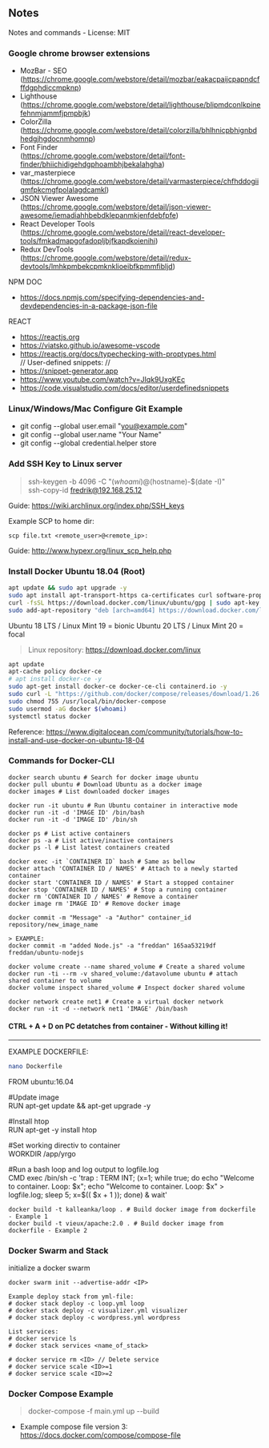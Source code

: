 ## Notes
Notes and commands - License: MIT

### Google chrome browser extensions

- MozBar - SEO <br/>
(https://chrome.google.com/webstore/detail/mozbar/eakacpaijcpapndcfffdgphdiccmpknp)
- Lighthouse <br/>
(https://chrome.google.com/webstore/detail/lighthouse/blipmdconlkpinefehnmjammfjpmpbjk)
- ColorZilla <br/>
(https://chrome.google.com/webstore/detail/colorzilla/bhlhnicpbhignbdhedgjhgdocnmhomnp)
- Font Finder <br/>
(https://chrome.google.com/webstore/detail/font-finder/bhiichidigehdgphoambhjbekalahgha)
- var_masterpiece <br/>
(https://chrome.google.com/webstore/detail/varmasterpiece/chfhddogiigmfpkcmgfpolalagdcamkl)
- JSON Viewer Awesome <br/>
(https://chrome.google.com/webstore/detail/json-viewer-awesome/iemadiahhbebdklepanmkjenfdebfpfe)
- React Developer Tools <br/>
(https://chrome.google.com/webstore/detail/react-developer-tools/fmkadmapgofadopljbjfkapdkoienihi)
- Redux DevTools <br/>
(https://chrome.google.com/webstore/detail/redux-devtools/lmhkpmbekcpmknklioeibfkpmmfibljd)

NPM DOC
- https://docs.npmjs.com/specifying-dependencies-and-devdependencies-in-a-package-json-file

REACT
- https://reactjs.org
- https://viatsko.github.io/awesome-vscode
- https://reactjs.org/docs/typechecking-with-proptypes.html <br/>
// User-defined snippets: //
- https://snippet-generator.app
- https://www.youtube.com/watch?v=JIqk9UxgKEc
- https://code.visualstudio.com/docs/editor/userdefinedsnippets

### Linux/Windows/Mac Configure Git Example

- git config --global user.email "you@example.com"
- git config --global user.name "Your Name"
- git config --global credential.helper store

### Add SSH Key to Linux server

> ssh-keygen -b 4096 -C "$(whoami)@$(hostname)-$(date -I)"<br/>
> ssh-copy-id fredrik@192.168.25.12

Guide:
https://wiki.archlinux.org/index.php/SSH_keys

Example SCP to home dir:
```
scp file.txt <remote_user>@<remote_ip>:
```

Guide:
http://www.hypexr.org/linux_scp_help.php

### Install Docker Ubuntu 18.04 (Root)
```bash
apt update && sudo apt upgrade -y
sudo apt install apt-transport-https ca-certificates curl software-properties-common -y
curl -fsSL https://download.docker.com/linux/ubuntu/gpg | sudo apt-key add -
sudo add-apt-repository "deb [arch=amd64] https://download.docker.com/linux/ubuntu bionic stable"
```
Ubuntu 18 LTS / Linux Mint 19 = bionic
Ubuntu 20 LTS / Linux Mint 20 = focal

> Linux repository: https://download.docker.com/linux

```bash
apt update
apt-cache policy docker-ce
# apt install docker-ce -y
sudo apt-get install docker-ce docker-ce-cli containerd.io -y
sudo curl -L "https://github.com/docker/compose/releases/download/1.26.0/docker-compose-$(uname -s)-$(uname -m)" -o /usr/local/bin/docker-compose
sudo chmod 755 /usr/local/bin/docker-compose
sudo usermod -aG docker $(whoami)
systemctl status docker
```
Reference: https://www.digitalocean.com/community/tutorials/how-to-install-and-use-docker-on-ubuntu-18-04

### Commands for Docker-CLI
```
docker search ubuntu # Search for docker image ubuntu
docker pull ubuntu # Download Ubuntu as a docker image
docker images # List downloaded docker images

docker run -it ubuntu # Run Ubuntu container in interactive mode
docker run -it -d 'IMAGE ID' /bin/bash
docker run -it -d 'IMAGE ID' /bin/sh

docker ps # List active containers
docker ps -a # List active/inactive containers
docker ps -l # List latest containers created

docker exec -it `CONTAINER ID` bash # Same as bellow
docker attach 'CONTAINER ID / NAMES' # Attach to a newly started container
docker start 'CONTAINER ID / NAMES' # Start a stopped container 
docker stop 'CONTAINER ID / NAMES' # Stop a running container
docker rm 'CONTAINER ID / NAMES' # Remove a container
docker image rm 'IMAGE ID' # Remove docker image

docker commit -m "Message" -a "Author" container_id repository/new_image_name

> EXAMPLE:
docker commit -m "added Node.js" -a "freddan" 165aa53219df freddan/ubuntu-nodejs

docker volume create --name shared_volume # Create a shared volume
docker run -ti --rm -v shared_volume:/datavolume ubuntu # attach shared container to volume
docker volume inspect shared_volume # Inspect docker shared volume

docker network create net1 # Create a virtual docker network
docker run -it -d --network net1 'IMAGE' /bin/bash
```

#### CTRL + A + D on PC detatches from container - Without killing it!
----
EXAMPLE DOCKERFILE:

```bash
nano Dockerfile
```

FROM ubuntu:16.04

#Update image<br/>
RUN apt-get update && apt-get upgrade -y

#Install htop<br/>
RUN apt-get -y install htop

#Set working directiv to container<br/>
WORKDIR /app/yrgo

#Run a bash loop and log output to logfile.log<br/>
CMD exec /bin/sh -c 'trap : TERM INT; (x=1; while true; do echo "Welcome to container. Loop: $x"; echo "Welcome to container. Loop: $x" > logfile.log; sleep 5; x=$(( $x + 1 )); done) & wait'

```
docker build -t kalleanka/loop . # Build docker image from dockerfile - Example 1
docker build -t vieux/apache:2.0 . # Build docker image from dockerfile - Example 2
```
### Docker Swarm and Stack

initialize a docker swarm
```
docker swarm init --advertise-addr <IP>
```

```
Example deploy stack from yml-file:
# docker stack deploy -c loop.yml loop
# docker stack deploy -c visualizer.yml visualizer
# docker stack deploy -c wordpress.yml wordpress

List services:
# docker service ls
# docker stack services <name_of_stack>

# docker service rm <ID> // Delete service
# docker service scale <ID>=1
# docker service scale <ID>=2
```

### Docker Compose Example

> docker-compose -f main.yml up --build

- Example compose file version 3: <br/>
https://docs.docker.com/compose/compose-file
